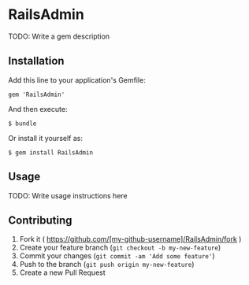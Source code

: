 # RailsAdmin

TODO: Write a gem description

## Installation

Add this line to your application's Gemfile:

    gem 'RailsAdmin'

And then execute:

    $ bundle

Or install it yourself as:

    $ gem install RailsAdmin

## Usage

TODO: Write usage instructions here

## Contributing

1. Fork it ( https://github.com/[my-github-username]/RailsAdmin/fork )
2. Create your feature branch (`git checkout -b my-new-feature`)
3. Commit your changes (`git commit -am 'Add some feature'`)
4. Push to the branch (`git push origin my-new-feature`)
5. Create a new Pull Request
